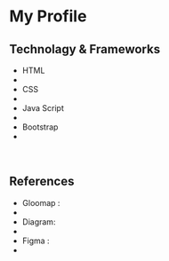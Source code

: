<h1> My Profile</h1>
<h2> Technolagy & Frameworks</h2>
<ul>
  <li>HTML<li>
  <li>CSS<li>
 <li>Java Script<li>
  <li>Bootstrap<li> 
</ul>
<br>
<h2> References</h2>
<ul>
  <li>Gloomap :<a href=" https://www.gloomaps.com/XY6CNHZM67"></a><li>
  <li> Diagram:<a href=" https://app.diagrams.net/ "></a><li>
 <li>Figma :<a href=" https://www.figma.com/file/xnJDF508gZclNe19qt6vG8/Home-Page?node-id=0%3A1&t=vFt30po1XxLfTcKw-1"></a><li> 
</ul>
